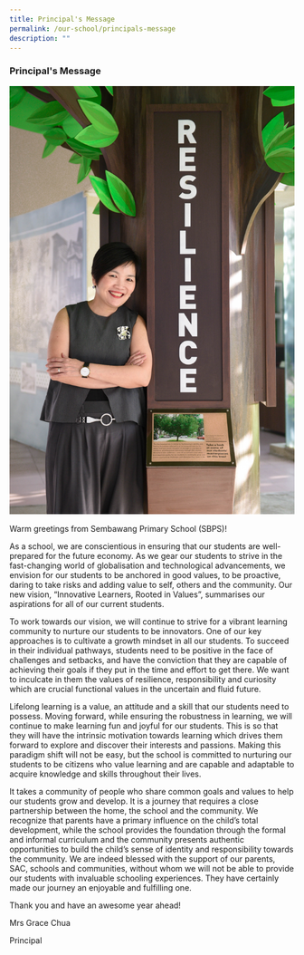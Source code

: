 ```yaml
---
title: Principal's Message
permalink: /our-school/principals-message
description: ""
---
```

### **Principal's Message**
![](/images/principal.jpg)

Warm greetings from Sembawang Primary School (SBPS)!

As a school, we are conscientious in ensuring that our students are well-prepared for the future economy. As we gear our students to strive in the fast-changing world of globalisation and technological advancements, we envision for our students to be anchored in good values, to be proactive, daring to take risks and adding value to self, others and the community. Our new vision, “Innovative Learners, Rooted in Values”, summarises our aspirations for all of our current students.

To work towards our vision, we will continue to strive for a vibrant learning community to nurture our students to be innovators. One of our key approaches is to cultivate a growth mindset in all our students. To succeed in their individual pathways, students need to be positive in the face of challenges and setbacks, and have the conviction that they are capable of achieving their goals if they put in the time and effort to get there. We want to inculcate in them the values of resilience, responsibility and curiosity which are crucial functional values in the uncertain and fluid future.

Lifelong learning is a value, an attitude and a skill that our students need to possess. Moving forward, while ensuring the robustness in learning, we will continue to make learning fun and joyful for our students. This is so that they will have the intrinsic motivation towards learning which drives them forward to explore and discover their interests and passions. Making this paradigm shift will not be easy, but the school is committed to nurturing our students to be citizens who value learning and are capable and adaptable to acquire knowledge and skills throughout their lives.

It takes a community of people who share common goals and values to help our students grow and develop. It is a journey that requires a close partnership between the home, the school and the community. We recognize that parents have a primary influence on the child’s total development, while the school provides the foundation through the formal and informal curriculum and the community presents authentic opportunities to build the child’s sense of identity and responsibility towards the community. We are indeed blessed with the support of our parents, SAC, schools and communities, without whom we will not be able to provide our students with invaluable schooling experiences. They have certainly made our journey an enjoyable and fulfilling one.

Thank you and have an awesome year ahead! 


Mrs Grace Chua

Principal